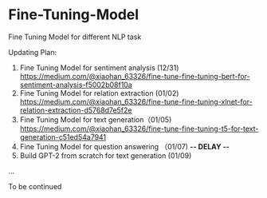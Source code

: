# Fine-Tuning-Model
Fine Tuning Model for different NLP task

Updating Plan:
1. Fine Tuning Model for sentiment analysis (12/31) https://medium.com/@xiaohan_63326/fine-tune-fine-tuning-bert-for-sentiment-analysis-f5002b08f10a
2. Fine Tuning Model for relation extraction (01/02) https://medium.com/@xiaohan_63326/fine-tune-fine-tuning-xlnet-for-relation-extraction-d5768d7e5f2e
3. Fine Tuning Model for text generation（01/05)  https://medium.com/@xiaohan_63326/fine-tune-fine-tuning-t5-for-text-generation-c51ed54a7941
4. Fine Tuning Model for question answering （01/07) **-- DELAY --**
5. Build GPT-2 from scratch for text generation (01/09)


...

To be continued

